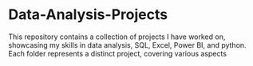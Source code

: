 # Data-Analysis-Projects
This repository contains a collection of projects I have worked on, showcasing my skills in data analysis, SQL, Excel, Power BI, and python. Each folder represents a distinct project, covering various aspects 
